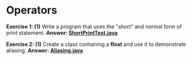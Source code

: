 # Operators

**Exercise 1: (1)** Write a program that uses the "short" and normal form of print statement.
**Answer: [ShortPrintTest.java](src/ShortPrintTest.java)**

**Exercise 2: (1)** Create a class containing a **float** and use it to demonstrate aliasing.
**Answer: [Aliasing.java](src/Aliasing.java)**